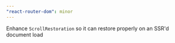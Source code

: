 ```yaml
---
"react-router-dom": minor
---
```


Enhance `ScrollRestoration` so it can restore properly on an SSR'd document load
